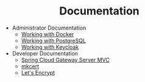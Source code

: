 <h1 align="center">Documentation</h1>

* Administrator Documentation
  * [Working with Docker](./administrator/docker.md)
  * [Working with PostgreSQL](./administrator/postgres.md)
  * [Working with Keycloak](./administrator/keycloak.md)
* Developer Documentation
  * [Spring Cloud Gateway Server MVC](./developer/spring-cloud-gateway-server-mvc/spring-cloud-gateway-server-mvc.md)
  * [mkcert](./developer/mkcert.md)
  * [Let's Encrypt](./developer/lets-encrypt.md)